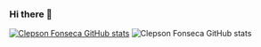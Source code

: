 ### Hi there 👋

<!--
**clepsonfonseca/clepsonfonseca** is a ✨ _special_ ✨ repository because its `README.md` (this file) appears on your GitHub profile.

Here are some ideas to get you started:

- 🔭 I’m currently working on ...
- 🌱 I’m currently learning ...
- 👯 I’m looking to collaborate on ...
- 🤔 I’m looking for help with ...
- 💬 Ask me about ...
- 📫 How to reach me: ...
- 😄 Pronouns: ...
- ⚡ Fun fact: ...
-->
[![Clepson Fonseca GitHub stats](https://github-readme-stats.vercel.app/api?username=clepsonfonseca)](https://github.com/clepsonfonseca/github-readme-stats)
![Clepson Fonseca GitHub stats](https://github-readme-stats.vercel.app/api?username=clepsonfonseca&theme=dark&show_icons=true)

